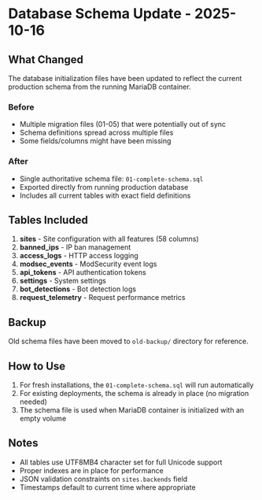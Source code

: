 # Database Schema Update - 2025-10-16

## What Changed

The database initialization files have been updated to reflect the current production schema from the running MariaDB container.

### Before
- Multiple migration files (01-05) that were potentially out of sync
- Schema definitions spread across multiple files
- Some fields/columns might have been missing

### After
- Single authoritative schema file: `01-complete-schema.sql`
- Exported directly from running production database
- Includes all current tables with exact field definitions

## Tables Included

1. **sites** - Site configuration with all features (58 columns)
2. **banned_ips** - IP ban management
3. **access_logs** - HTTP access logging
4. **modsec_events** - ModSecurity event logs
5. **api_tokens** - API authentication tokens
6. **settings** - System settings
7. **bot_detections** - Bot detection logs
8. **request_telemetry** - Request performance metrics

## Backup

Old schema files have been moved to `old-backup/` directory for reference.

## How to Use

1. For fresh installations, the `01-complete-schema.sql` will run automatically
2. For existing deployments, the schema is already in place (no migration needed)
3. The schema file is used when MariaDB container is initialized with an empty volume

## Notes

- All tables use UTF8MB4 character set for full Unicode support
- Proper indexes are in place for performance
- JSON validation constraints on `sites.backends` field
- Timestamps default to current time where appropriate
